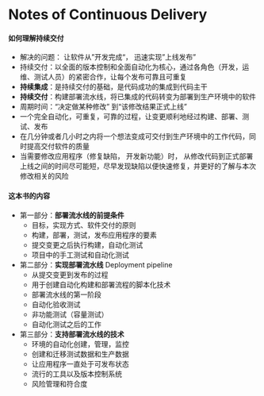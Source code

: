 # Notes of Continuous Delivery

#### 如何理解持续交付
- 解决的问题： 让软件从”开发完成“， 迅速实现”上线发布”  
- 持续交付：以全面的版本控制和全面自动化为核心，通过各角色（开发，运维、测试人员）的紧密合作，让每个发布可靠且可重复  
- **持续集成**：是持续交付的基础，是代码成功的集成到代码主干  
- **持续交付**：构建部署流水线，将已集成的代码转变为部署到生产环境中的软件   
- 周期时间：“决定做某种修改” 到“该修改结果正式上线”  
- 一个完全自动化，可重复，可靠的过程，让变更顺利地经过构建、部署、测试、发布  
- 在几分钟或者几小时之内将一个想法变成可交付到生产环境中的工作代码，同时提高交付软件的质量
- 当需要修改应用程序（修复缺陷， 开发新功能）时， 从修改代码到正式部署上线之间的时间尽可能短，尽早发现缺陷以便快速修复，并更好的了解与本次修改相关的风险  

#### 这本书的内容
- 第一部分：**部署流水线的前提条件**
  - 目标，实现方式、软件交付的原则
  - 构建，部署，测试，发布应用程序的要素
  - 提交变更之后执行构建，自动化测试
  - 项目中的手工测试和自动化测试
- 第二部分：**实现部署流水线** Deployment pipeline
  - 从提交变更到发布的过程
  - 用于创建自动化构建和部署流程的脚本化技术
  - 部署流水线的第一阶段
  - 自动化验收测试
  - 非功能测试（容量测试）
  - 自动化测试之后的工作
- 第三部分：**支持部署流水线的技术**
  - 环境的自动化创建，管理，监控
  - 创建和迁移测试数据和生产数据
  - 让应用程序一直处于可发布状态
  - 流行的工具以及版本控制系统
  - 风险管理和符合度







